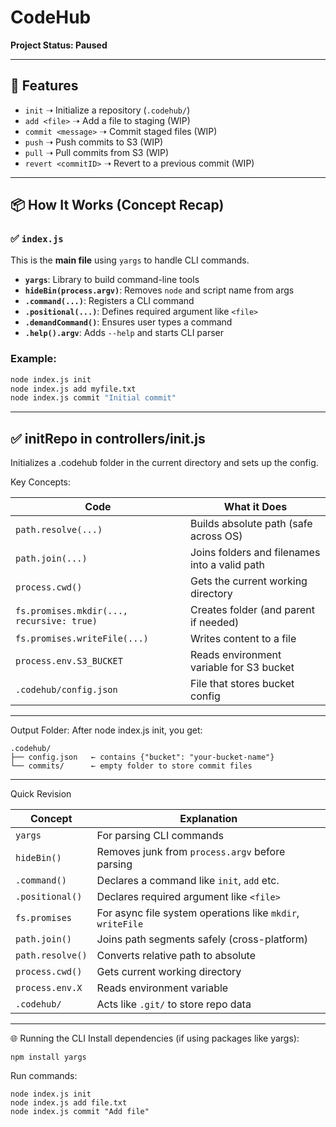 # CodeHub

**Project Status: Paused**

---

## 🚀 Features

- `init` ➝ Initialize a repository (`.codehub/`)
- `add <file>` ➝ Add a file to staging (WIP)
- `commit <message>` ➝ Commit staged files (WIP)
- `push` ➝ Push commits to S3 (WIP)
- `pull` ➝ Pull commits from S3 (WIP)
- `revert <commitID>` ➝ Revert to a previous commit (WIP)

---

## 📦 How It Works (Concept Recap)

### ✅ `index.js`

This is the **main file** using `yargs` to handle CLI commands.

- **`yargs`**: Library to build command-line tools
- **`hideBin(process.argv)`**: Removes `node` and script name from args
- **`.command(...)`**: Registers a CLI command
- **`.positional(...)`**: Defines required argument like `<file>`
- **`.demandCommand()`**: Ensures user types a command
- **`.help().argv`**: Adds `--help` and starts CLI parser

### Example:

```bash
node index.js init
node index.js add myfile.txt
node index.js commit "Initial commit"

```

---

## ✅ initRepo in controllers/init.js
Initializes a .codehub folder in the current directory and sets up the config.

Key Concepts:

| Code                                      | What it Does                                  |
| ----------------------------------------- | --------------------------------------------- |
| `path.resolve(...)`                       | Builds absolute path (safe across OS)         |
| `path.join(...)`                          | Joins folders and filenames into a valid path |
| `process.cwd()`                           | Gets the current working directory            |
| `fs.promises.mkdir(..., recursive: true)` | Creates folder (and parent if needed)         |
| `fs.promises.writeFile(...)`              | Writes content to a file                      |
| `process.env.S3_BUCKET`                   | Reads environment variable for S3 bucket      |
| `.codehub/config.json`                    | File that stores bucket config                |


---

Output Folder:
After node index.js init, you get:
```
.codehub/
├── config.json   ← contains {"bucket": "your-bucket-name"}
└── commits/      ← empty folder to store commit files
```
---

Quick Revision

| Concept          | Explanation                                                |
| ---------------- | ---------------------------------------------------------- |
| `yargs`          | For parsing CLI commands                                   |
| `hideBin()`      | Removes junk from `process.argv` before parsing            |
| `.command()`     | Declares a command like `init`, `add` etc.                 |
| `.positional()`  | Declares required argument like `<file>`                   |
| `fs.promises`    | For async file system operations like `mkdir`, `writeFile` |
| `path.join()`    | Joins path segments safely (cross-platform)                |
| `path.resolve()` | Converts relative path to absolute                         |
| `process.cwd()`  | Gets current working directory                             |
| `process.env.X`  | Reads environment variable                                 |
| `.codehub/`      | Acts like `.git/` to store repo data                       |

---

🌐 Running the CLI
Install dependencies (if using packages like yargs):
```
npm install yargs
```
Run commands:
```
node index.js init
node index.js add file.txt
node index.js commit "Add file"
```
